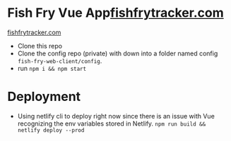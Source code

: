 # Fish Fry Vue App[fishfrytracker.com](https://www.fishfrytracker.com)

[fishfrytracker.com](https://fishfrytracker.com)
- Clone this repo
- Clone the config repo (private) with down into a folder named config `fish-fry-web-client/config`.
- run `npm i && npm start`

# Deployment
- Using netlify cli to deploy right now since there is an issue with Vue recognizing the env variables stored in Netlify.
`npm run build && netlify deploy --prod`
